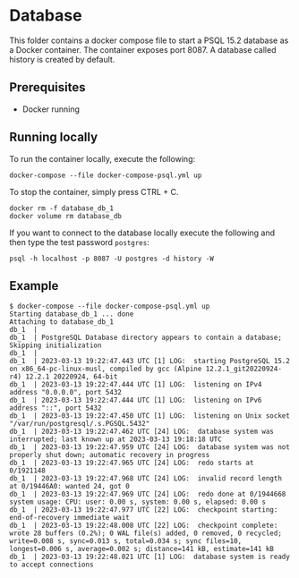 # Database

This folder contains a docker compose file to start a PSQL 15.2 database as a Docker container.
The container exposes port 8087.
A database called history is created by default.

## Prerequisites
- Docker running


## Running locally
To run the container locally, execute the following:
```
docker-compose --file docker-compose-psql.yml up
```

To stop the container, simply press CTRL + C.
```aidl
docker rm -f database_db_1
docker volume rm database_db
```

If you want to connect to the database locally execute the following and then type the test password `postgres`:
```aidl
psql -h localhost -p 8087 -U postgres -d history -W
```
## Example

```aidl
$ docker-compose --file docker-compose-psql.yml up
Starting database_db_1 ... done
Attaching to database_db_1
db_1  |
db_1  | PostgreSQL Database directory appears to contain a database; Skipping initialization
db_1  |
db_1  | 2023-03-13 19:22:47.443 UTC [1] LOG:  starting PostgreSQL 15.2 on x86_64-pc-linux-musl, compiled by gcc (Alpine 12.2.1_git20220924-r4) 12.2.1 20220924, 64-bit
db_1  | 2023-03-13 19:22:47.444 UTC [1] LOG:  listening on IPv4 address "0.0.0.0", port 5432
db_1  | 2023-03-13 19:22:47.444 UTC [1] LOG:  listening on IPv6 address "::", port 5432
db_1  | 2023-03-13 19:22:47.450 UTC [1] LOG:  listening on Unix socket "/var/run/postgresql/.s.PGSQL.5432"
db_1  | 2023-03-13 19:22:47.462 UTC [24] LOG:  database system was interrupted; last known up at 2023-03-13 19:18:18 UTC
db_1  | 2023-03-13 19:22:47.959 UTC [24] LOG:  database system was not properly shut down; automatic recovery in progress
db_1  | 2023-03-13 19:22:47.965 UTC [24] LOG:  redo starts at 0/1921148
db_1  | 2023-03-13 19:22:47.968 UTC [24] LOG:  invalid record length at 0/19446A0: wanted 24, got 0
db_1  | 2023-03-13 19:22:47.969 UTC [24] LOG:  redo done at 0/1944668 system usage: CPU: user: 0.00 s, system: 0.00 s, elapsed: 0.00 s
db_1  | 2023-03-13 19:22:47.977 UTC [22] LOG:  checkpoint starting: end-of-recovery immediate wait
db_1  | 2023-03-13 19:22:48.008 UTC [22] LOG:  checkpoint complete: wrote 28 buffers (0.2%); 0 WAL file(s) added, 0 removed, 0 recycled; write=0.008 s, sync=0.013 s, total=0.034 s; sync files=10, longest=0.006 s, average=0.002 s; distance=141 kB, estimate=141 kB
db_1  | 2023-03-13 19:22:48.021 UTC [1] LOG:  database system is ready to accept connections
```